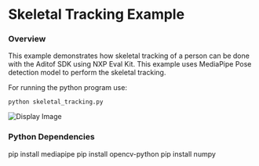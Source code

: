 # Skeletal Tracking Example

### Overview
This example demonstrates how skeletal tracking of a person can be done with the Aditof SDK using NXP Eval Kit. This example uses MediaPipe Pose detection model to perform the skeletal tracking.

For running the python program use:
```console
python skeletal_tracking.py
```
![Display Image](https://github.com/analogdevicesinc/ToF/blob/master/doc/img/skeletal_tracking_python.png) 

### Python Dependencies

pip install mediapipe
pip install opencv-python
pip install numpy
